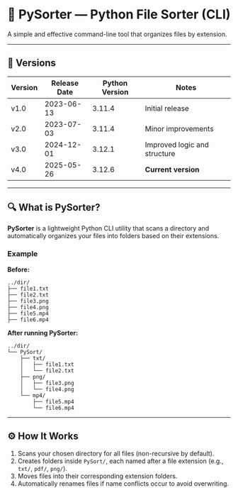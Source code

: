 # 📁 PySorter — Python File Sorter (CLI)

A simple and effective command-line tool that organizes files by extension.

---

## 📌 Versions

| Version | Release Date | Python Version | Notes                        |
| ------- | ------------ | -------------- | ---------------------------- |
| v1.0    | 2023-06-13   | 3.11.4         | Initial release              |
| v2.0    | 2023-07-03   | 3.11.4         | Minor improvements           |
| v3.0    | 2024-12-01   | 3.12.1         | Improved logic and structure |
| v4.0    | 2025-05-26   | 3.12.6         | **Current version**          |

---

## 🔍 What is PySorter?

**PySorter** is a lightweight Python CLI utility that scans a directory and automatically organizes your files into folders based on their extensions.

### Example

**Before:**

```
../dir/
├── file1.txt
├── file2.txt
├── file3.png
├── file4.png
├── file5.mp4
├── file6.mp4
```

**After running PySorter:**

```
../dir/
└── PySort/
    ├── txt/
    │   ├── file1.txt
    │   └── file2.txt
    ├── png/
    │   ├── file3.png
    │   └── file4.png
    └── mp4/
        ├── file5.mp4
        └── file6.mp4
```

---

## ⚙️ How It Works

1. Scans your chosen directory for all files (non-recursive by default).
2. Creates folders inside `PySort/`, each named after a file extension (e.g., `txt/`, `pdf/`, `png/`).
3. Moves files into their corresponding extension folders.
4. Automatically renames files if name conflicts occur to avoid overwriting.
